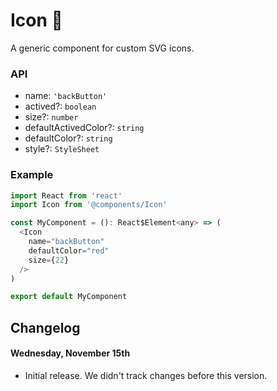 # Icon 💠

A generic component for custom SVG icons.

### API

* name: `'backButton'`
* actived?: `boolean`
* size?: `number`
* defaultActivedColor?: `string`
* defaultColor?: `string`
* style?: `StyleSheet`

### Example

```js
import React from 'react'
import Icon from '@components/Icon'

const MyComponent = (): React$Element<any> => (
  <Icon
    name="backButton"
    defaultColor="red"
    size={22}
  />
)

export default MyComponent
```

## Changelog
#### Wednesday, November 15th
- Initial release. We didn't track changes before this version.
